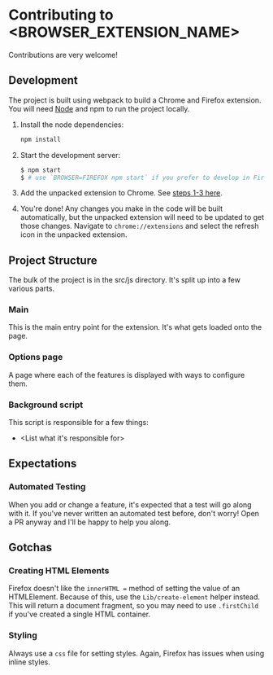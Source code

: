 # Contributing to <BROWSER_EXTENSION_NAME>

Contributions are very welcome!

## Development

The project is built using webpack to build a Chrome and Firefox extension. You will need [Node](https://nodejs.org/) and npm to run the project locally.

1. Install the node dependencies:

   ```sh
   npm install
   ```

1. Start the development server:

   ```sh
   $ npm start
   $ # use `BROWSER=FIREFOX npm start` if you prefer to develop in Firefox
   ```

1. Add the unpacked extension to Chrome. See [steps 1-3 here](https://developer.chrome.com/extensions/getstarted#manifest).

1. You're done! Any changes you make in the code will be built automatically, but the unpacked extension will need to be updated to get those changes. Navigate to `chrome://extensions` and select the refresh icon in the unpacked extension.

## Project Structure

The bulk of the project is in the src/js directory. It's split up into a few various parts.

### Main

This is the main entry point for the extension. It's what gets loaded onto the page.

### Options page

A page where each of the features is displayed with ways to configure them.

### Background script

This script is responsible for a few things:

- <List what it's responsible for>

## Expectations

### Automated Testing

When you add or change a feature, it's expected that a test will go along with it. If you've never written an automated test before, don't worry! Open a PR anyway and I'll be happy to help you along.

## Gotchas

### Creating HTML Elements

Firefox doesn't like the `innerHTML =` method of setting the value of an HTMLElement. Because of this, use the `Lib/create-element` helper instead. This will return a document fragment, so you may need to use `.firstChild` if you've created a single HTML container.

### Styling

Always use a `css` file for setting styles. Again, Firefox has issues when using inline styles.
